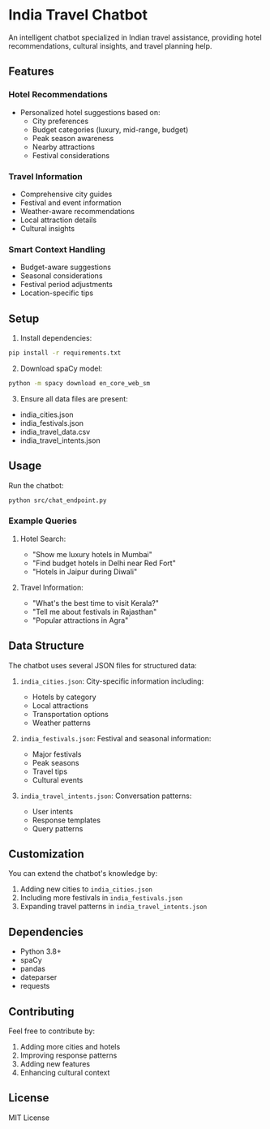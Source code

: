 # India Travel Chatbot

An intelligent chatbot specialized in Indian travel assistance, providing hotel recommendations, cultural insights, and travel planning help.

## Features

### Hotel Recommendations
- Personalized hotel suggestions based on:
  - City preferences
  - Budget categories (luxury, mid-range, budget)
  - Peak season awareness
  - Nearby attractions
  - Festival considerations

### Travel Information
- Comprehensive city guides
- Festival and event information
- Weather-aware recommendations
- Local attraction details
- Cultural insights

### Smart Context Handling
- Budget-aware suggestions
- Seasonal considerations
- Festival period adjustments
- Location-specific tips

## Setup

1. Install dependencies:
```bash
pip install -r requirements.txt
```

2. Download spaCy model:
```bash
python -m spacy download en_core_web_sm
```

3. Ensure all data files are present:
- india_cities.json
- india_festivals.json
- india_travel_data.csv
- india_travel_intents.json

## Usage

Run the chatbot:
```bash
python src/chat_endpoint.py
```

### Example Queries

1. Hotel Search:
   - "Show me luxury hotels in Mumbai"
   - "Find budget hotels in Delhi near Red Fort"
   - "Hotels in Jaipur during Diwali"

2. Travel Information:
   - "What's the best time to visit Kerala?"
   - "Tell me about festivals in Rajasthan"
   - "Popular attractions in Agra"

## Data Structure

The chatbot uses several JSON files for structured data:

1. `india_cities.json`: City-specific information including:
   - Hotels by category
   - Local attractions
   - Transportation options
   - Weather patterns

2. `india_festivals.json`: Festival and seasonal information:
   - Major festivals
   - Peak seasons
   - Travel tips
   - Cultural events

3. `india_travel_intents.json`: Conversation patterns:
   - User intents
   - Response templates
   - Query patterns

## Customization

You can extend the chatbot's knowledge by:
1. Adding new cities to `india_cities.json`
2. Including more festivals in `india_festivals.json`
3. Expanding travel patterns in `india_travel_intents.json`

## Dependencies

- Python 3.8+
- spaCy
- pandas
- dateparser
- requests

## Contributing

Feel free to contribute by:
1. Adding more cities and hotels
2. Improving response patterns
3. Adding new features
4. Enhancing cultural context

## License

MIT License
